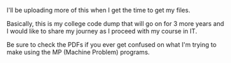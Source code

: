 I'll be uploading more of this when I get the time to get my files.

Basically, this is my college code dump that will go on for 3 more years and I would like to share my journey as I proceed with my course in IT.

Be sure to check the PDFs if you ever get confused on what I'm trying to make using the MP (Machine Problem) programs. 

